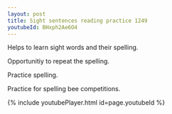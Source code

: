 ```yaml
---
layout: post
title: Sight sentences reading practice 1249
youtubeId: BHxph2Ae6O4
---
```

 
 
Helps to learn sight words and their spelling.

Opportunitiy to repeat the spelling. 

Practice spelling. 
 
Practice for spelling bee competitions. 
 
{% include youtubePlayer.html id=page.youtubeId %}
 
 
